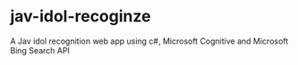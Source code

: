 # jav-idol-recoginze
A Jav idol recognition web app using c#, Microsoft Cognitive and Microsoft Bing Search API
